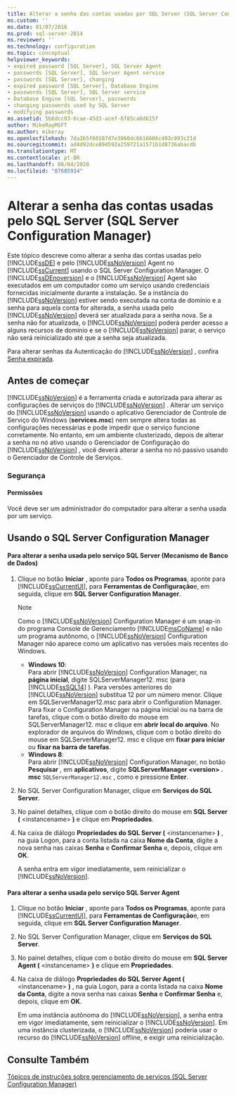 ```yaml
---
title: Alterar a senha das contas usadas por SQL Server (SQL Server Configuration Manager) | Microsoft Docs
ms.custom: ''
ms.date: 01/07/2016
ms.prod: sql-server-2014
ms.reviewer: ''
ms.technology: configuration
ms.topic: conceptual
helpviewer_keywords:
- expired password [SQL Server], SQL Server Agent
- passwords [SQL Server], SQL Server Agent service
- passwords [SQL Server], changing
- expired password [SQL Server], Database Engine
- passwords [SQL Server], SQL Server service
- Database Engine [SQL Server], passwords
- changing passwords used by SQL Server
- modifying passwords
ms.assetid: 5b6dcc03-6cae-45d3-acef-6f85ca6d615f
author: MikeRayMSFT
ms.author: mikeray
ms.openlocfilehash: 7da2b5f60187d7e3060dc6616686c493c893c21d
ms.sourcegitcommit: ad4d92dce894592a259721a1571b1d8736abacdb
ms.translationtype: MT
ms.contentlocale: pt-BR
ms.lasthandoff: 08/04/2020
ms.locfileid: "87685934"
---
```

# <a name="change-the-password-of-the-accounts-used-by-sql-server-sql-server-configuration-manager"></a>Alterar a senha das contas usadas pelo SQL Server (SQL Server Configuration Manager)
  Este tópico descreve como alterar a senha das contas usadas pelo [!INCLUDE[ssDE](../../includes/ssde-md.md)] e pelo [!INCLUDE[ssNoVersion](../../includes/ssnoversion-md.md)] Agent no [!INCLUDE[ssCurrent](../../includes/sscurrent-md.md)] usando o SQL Server Configuration Manager. O [!INCLUDE[ssDEnoversion](../../includes/ssdenoversion-md.md)] e o [!INCLUDE[ssNoVersion](../../includes/ssnoversion-md.md)] Agent são executados em um computador como um serviço usando credenciais fornecidas inicialmente durante a instalação. Se a instância do [!INCLUDE[ssNoVersion](../../includes/ssnoversion-md.md)] estiver sendo executada na conta de domínio e a senha para aquela conta for alterada, a senha usada pelo [!INCLUDE[ssNoVersion](../../includes/ssnoversion-md.md)] deverá ser atualizada para a senha nova. Se a senha não for atualizada, o [!INCLUDE[ssNoVersion](../../includes/ssnoversion-md.md)] poderá perder acesso a alguns recursos de domínio e se o [!INCLUDE[ssNoVersion](../../includes/ssnoversion-md.md)] parar, o serviço não será reinicializado até que a senha seja atualizada.  
  
 Para alterar senhas da Autenticação do [!INCLUDE[ssNoVersion](../../includes/ssnoversion-md.md)] , confira [Senha expirada](../password-expired.md).  
  
##  <a name="before-you-begin"></a><a name="BeforeYouBegin"></a> Antes de começar  
 [!INCLUDE[ssNoVersion](../../includes/ssnoversion-md.md)] é a ferramenta criada e autorizada para alterar as configurações de serviços do [!INCLUDE[ssNoVersion](../../includes/ssnoversion-md.md)] . Alterar um serviço do [!INCLUDE[ssNoVersion](../../includes/ssnoversion-md.md)] usando o aplicativo Gerenciador de Controle de Serviço do Windows (**services.msc**) nem sempre altera todas as configurações necessárias e pode impedir que o serviço funcione corretamente. No entanto, em um ambiente clusterizado, depois de alterar a senha no nó ativo usando o Gerenciador de Configuração do [!INCLUDE[ssNoVersion](../../includes/ssnoversion-md.md)] , você deverá alterar a senha no nó passivo usando o Gerenciador de Controle de Serviços.  
  
###  <a name="security"></a><a name="Security"></a> Segurança  
  
####  <a name="permissions"></a><a name="Permissions"></a> Permissões  
 Você deve ser um administrador do computador para alterar a senha usada por um serviço.  
  
##  <a name="using-sql-server-configuration-manager"></a><a name="SSMSProcedure"></a> Usando o SQL Server Configuration Manager  
  
#### <a name="to-change-the-password-used-by-the-sql-server-database-engine-service"></a>Para alterar a senha usada pelo serviço SQL Server (Mecanismo de Banco de Dados)  
  
1.  Clique no botão **Iniciar** , aponte para **Todos os Programas**, aponte para [!INCLUDE[ssCurrentUI](../../includes/sscurrentui-md.md)], para **Ferramentas de Configuração**e, em seguida, clique em **SQL Server Configuration Manager**.  
  
    > [!NOTE]  
    >  Como o [!INCLUDE[ssNoVersion](../../includes/ssnoversion-md.md)] Configuration Manager é um snap-in do programa Console de Gerenciamento [!INCLUDE[msCoName](../../includes/msconame-md.md)] e não um programa autônomo, o [!INCLUDE[ssNoVersion](../../includes/ssnoversion-md.md)] Configuration Manager não aparece como um aplicativo nas versões mais recentes do Windows.  
    >   
    >  -   **Windows 10**:  
    >          Para abrir [!INCLUDE[ssNoVersion](../../includes/ssnoversion-md.md)] Configuration Manager, na **página inicial**, digite SQLServerManager12. msc (para [!INCLUDE[ssSQL14](../../includes/sssql14-md.md)] ). Para versões anteriores do [!INCLUDE[ssNoVersion](../../includes/ssnoversion-md.md)] substitua 12 por um número menor. Clique em SQLServerManager12.msc para abrir o Configuration Manager. Para fixar o Configuration Manager na página inicial ou na barra de tarefas, clique com o botão direito do mouse em SQLServerManager12. msc e clique em **abrir local do arquivo**. No explorador de arquivos do Windows, clique com o botão direito do mouse em SQLServerManager12. msc e clique em **fixar para iniciar** ou **fixar na barra de tarefas**.  
    > -   **Windows 8**:  
    >          Para abrir [!INCLUDE[ssNoVersion](../../includes/ssnoversion-md.md)] Configuration Manager, no botão **Pesquisar** , em **aplicativos**, digite **SQLServerManager \<version> . msc** `SQLServerManager12.msc` , como e pressione **Enter**.  
  
2.  No SQL Server Configuration Manager, clique em **Serviços do SQL Server**.  
  
3.  No painel detalhes, clique com o botão direito do mouse em **SQL Server (** \<instancename> **)** e clique em **Propriedades**.  
  
4.  Na caixa de diálogo **Propriedades do SQL Server (** \<instancename> **)** , na guia Logon, para a conta listada na caixa **Nome da Conta**, digite a nova senha nas caixas **Senha** e **Confirmar Senha** e, depois, clique em **OK**.  
  
     A senha entra em vigor imediatamente, sem reinicializar o [!INCLUDE[ssNoVersion](../../includes/ssnoversion-md.md)].  
  
#### <a name="to-change-the-password-used-by-the-sql-server-agent-service"></a>Para alterar a senha usada pelo serviço SQL Server Agent  
  
1.  Clique no botão **Iniciar** , aponte para **Todos os Programas**, aponte para [!INCLUDE[ssCurrentUI](../../includes/sscurrentui-md.md)], para **Ferramentas de Configuração**e, em seguida, clique em **SQL Server Configuration Manager**.  
  
2.  No SQL Server Configuration Manager, clique em **Serviços do SQL Server**.  
  
3.  No painel detalhes, clique com o botão direito do mouse em **SQL Server Agent (** \<instancename> **)** e clique em **Propriedades**.  
  
4.  Na caixa de diálogo **Propriedades do SQL Server Agent (** \<instancename> **)** , na guia Logon, para a conta listada na caixa **Nome da Conta**, digite a nova senha nas caixas **Senha** e **Confirmar Senha** e, depois, clique em **OK**.  
  
     Em uma instância autônoma do [!INCLUDE[ssNoVersion](../../includes/ssnoversion-md.md)], a senha entra em vigor imediatamente, sem reinicializar o [!INCLUDE[ssNoVersion](../../includes/ssnoversion-md.md)]. Em uma instância clusterizada, o [!INCLUDE[ssNoVersion](../../includes/ssnoversion-md.md)] poderia usar o recurso do [!INCLUDE[ssNoVersion](../../includes/ssnoversion-md.md)] offline, e exigir uma reinicialização.  
  
## <a name="see-also"></a>Consulte Também  
 [Tópicos de instruções sobre gerenciamento de serviços &#40;SQL Server Configuration Manager&#41;](../managing-services-how-to-topics-sql-server-configuration-manager.md)  
  
  
